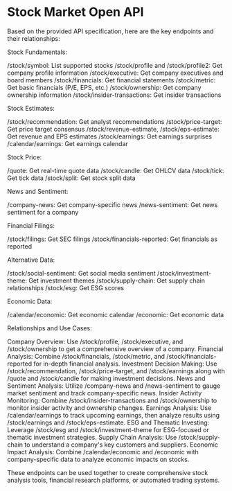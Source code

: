 # Stock Market Open API

Based on the provided API specification, here are the key endpoints and their relationships:

Stock Fundamentals:

/stock/symbol: List supported stocks
/stock/profile and /stock/profile2: Get company profile information
/stock/executive: Get company executives and board members
/stock/financials: Get financial statements
/stock/metric: Get basic financials (P/E, EPS, etc.)
/stock/ownership: Get company ownership information
/stock/insider-transactions: Get insider transactions


Stock Estimates:

/stock/recommendation: Get analyst recommendations
/stock/price-target: Get price target consensus
/stock/revenue-estimate, /stock/eps-estimate: Get revenue and EPS estimates
/stock/earnings: Get earnings surprises
/calendar/earnings: Get earnings calendar


Stock Price:

/quote: Get real-time quote data
/stock/candle: Get OHLCV data
/stock/tick: Get tick data
/stock/split: Get stock split data


News and Sentiment:

/company-news: Get company-specific news
/news-sentiment: Get news sentiment for a company


Financial Filings:

/stock/filings: Get SEC filings
/stock/financials-reported: Get financials as reported


Alternative Data:

/stock/social-sentiment: Get social media sentiment
/stock/investment-theme: Get investment themes
/stock/supply-chain: Get supply chain relationships
/stock/esg: Get ESG scores


Economic Data:

/calendar/economic: Get economic calendar
/economic: Get economic data



Relationships and Use Cases:

Company Overview:
Use /stock/profile, /stock/executive, and /stock/ownership to get a comprehensive overview of a company.
Financial Analysis:
Combine /stock/financials, /stock/metric, and /stock/financials-reported for in-depth financial analysis.
Investment Decision Making:
Use /stock/recommendation, /stock/price-target, and /stock/earnings along with /quote and /stock/candle for making investment decisions.
News and Sentiment Analysis:
Utilize /company-news and /news-sentiment to gauge market sentiment and track company-specific news.
Insider Activity Monitoring:
Combine /stock/insider-transactions and /stock/ownership to monitor insider activity and ownership changes.
Earnings Analysis:
Use /calendar/earnings to track upcoming earnings, then analyze results using /stock/earnings and /stock/eps-estimate.
ESG and Thematic Investing:
Leverage /stock/esg and /stock/investment-theme for ESG-focused or thematic investment strategies.
Supply Chain Analysis:
Use /stock/supply-chain to understand a company's key customers and suppliers.
Economic Impact Analysis:
Combine /calendar/economic and /economic with company-specific data to analyze economic impacts on stocks.

These endpoints can be used together to create comprehensive stock analysis tools, financial research platforms, or automated trading systems.
